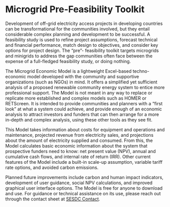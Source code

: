 # Microgrid Pre-Feasibility Toolkit

Development of off-grid electricity access projects in developing countries can be transformational for
the communities involved, but they entail considerable complex planning and development to be
successful. A feasibility study is used to refine project assumptions, forecast technical and financial
performance, match design to objectives, and consider key options for project design. The “pre”-
feasibility toolkit targets microgrids and minigrids to address the gap communities often face between
the expense of a full-fledged feasibility study, or doing nothing.  

The Microgrid Economic Model is a lightweight Excel-based techno-economic model developed with the
community and supportive organizations (such as NGOs) in mind. It offers a simplified yet sufficient
analysis of a proposed renewable community energy system to entice more professional support. The
Model is not meant in any way to replace or replicate more established and complex models such as
HOMER or RETScreen. It is intended to provide communities and planners with a “first look” at what a
system could achieve, and provide enough of an economic analysis to attract investors and funders that
can then arrange for a more in-depth and complex analysis, using these other tools as they see fit.  

This Model takes information about costs for equipment and operations and maintenance, projected
revenue from electricity sales, and projections about the amount of electricity supplied and consumed.
From this, the Model calculates basic economic information about the system that prospective funders
need to know: net present value (NPV), annual and cumulative cash flows, and internal rate of return
(IRR). Other current features of the Model include a built-in scale-up assumption, variable tariff rate
options, and avoided carbon emissions.  

Planned future improvements include carbon and human impact indicators, development of user
guidance, social NPV calculations, and improved graphical user interface options.
The Model is free for anyone to download and use. For guidance or technical assistance on its use,
please reach out through the contact sheet at [SESDC Contact](https://site.ieee.org/pes-sesdc/contact/).
